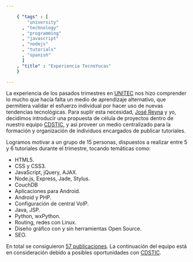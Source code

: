 ```yaml
--- 

    { "tags" : [
        "university"
      , "technology"
      , "programming"
      , "javascript"
      , "nodejs"
      , "tutorials"
      , "spanish"
      ]
    , "title" : "Experiencia TecnoYucas"
    }

--- 
```


[jobliz]:      https://twitter.com/jobliz     "José Reyna en Twitter"
[unitecve]:    https://twitter.com/unitecve   "UNITEC en Twitter"
[CDS_tic]:     https://twitter.com/cds_tic    "CDSTIC en Twitter"
[tecnoyucas]:  https://twitter.com/tecnoyucas "TecnoYucas en Twitter"

La experiencia de los pasados trimestres en [UNITEC][unitecve] nos hizo comprender
lo mucho que hacía falta un medio de aprendizaje alternativo, que permitiera
validar el esfuerzo individual por hacer uso de nuevas tendencias tecnológicas.
Para suplir esta necesidad, [José Reyna][jobliz] y yo, decidimos introducir
una propuesta de célula de proyectos dentro de nuestro equipo [CDSTIC][CDS_tic],
y así proveer un medio centralizado para la formación y organización
de individuos encargados de publicar tutoriales.

Logramos motivar a un grupo de 15 personas, dispuestos a realizar entre 5 y 6 tutoriales
durante el trimestre, tocando temáticas como:

-   HTML5.
-   CSS y CSS3.
-   JavaScript, jQuery, AJAX.
-   Node.js, Express, Jade, Stylus.
-   CouchDB
-   Aplicaciones para Android.
-   Android y PHP.
-   Configuración de central VoIP.
-   Java, JSP.
-   Python, wxPython.
-   Routing, redes con Linux.
-   Diseño gráfico con y sin herramientas Open Source.
-   SEO.

En total se consiguieron [57 publicaciones](http://yucazos.tumblr.com/archive).
La continuación del equipo está en consideración debido a posibles oportunidades
con [CDSTIC][CDS_tic].
